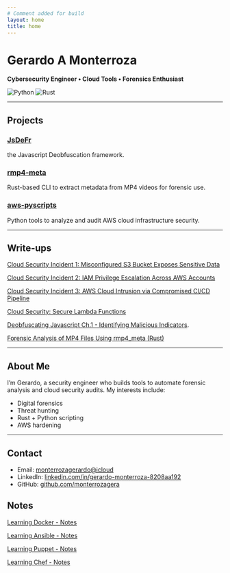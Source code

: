 ```yaml
---
# Comment added for build
layout: home
title: home
---
```


# Gerardo A Monterroza

**Cybersecurity Engineer • Cloud Tools • Forensics Enthusiast**

![Python](https://img.shields.io/badge/Python-3.10-blue?logo=python)
![Rust](https://img.shields.io/badge/Rust-🦀%20Rust-orange?style=flat&logo=rust)

---

## Projects

### [JsDeFr](https://github.com/monterrozagera/JSDeFr)
the Javascript Deobfuscation framework.

### [rmp4-meta](https://github.com/monterrozagera/rmp4_meta)
Rust-based CLI to extract metadata from MP4 videos for forensic use.

### [aws-pyscripts](https://github.com/monterrozagera/aws-pyscripts)
Python tools to analyze and audit AWS cloud infrastructure security.

---

## Write-ups

[Cloud Security Incident 1: Misconfigured S3 Bucket Exposes Sensitive Data](./cloud-scenario-1.markdown)

[Cloud Security Incident 2: IAM Privilege Escalation Across AWS Accounts](./cloud-scenario-2.markdown)

[Cloud Security Incident 3: AWS Cloud Intrusion via Compromised CI/CD Pipeline](./cloud-scenario-3.markdown)

[Cloud Security: Secure Lambda Functions](./cloud-security-secure-lambda-functions.markdown)

[Deobfuscating Javascript Ch.1 - Identifying Malicious Indicators](./deobufscating-javascript1.html).

[Forensic Analysis of MP4 Files Using rmp4_meta (Rust)](./forensic-analysis-mp4-files.markdown)

---

## About Me

I’m Gerardo, a security engineer who builds tools to automate forensic analysis and cloud security audits. My interests include:
- Digital forensics
- Threat hunting
- Rust + Python scripting
- AWS hardening

---

## Contact

- Email: [monterrozagerardo@icloud](mailto:monterrozagerardo@icloud.com)  
- LinkedIn: [linkedin.com/in/gerardo-monterroza-8208aa192](https://www.linkedin.com/in/gerardo-monterroza-8208aa192)  
- GitHub: [github.com/monterrozagera](https://github.com/monterrozagera)

## Notes

[Learning Docker - Notes](./Learning-Docker/Learning%20Docker.html)

[Learning Ansible - Notes](./Learning-Docker/Learning%20Ansible.html)

[Learning Puppet - Notes](./Learning-Docker/Learning%20Puppet.html)

[Learning Chef - Notes](./Learning-Docker/Learning%20Chef.html)